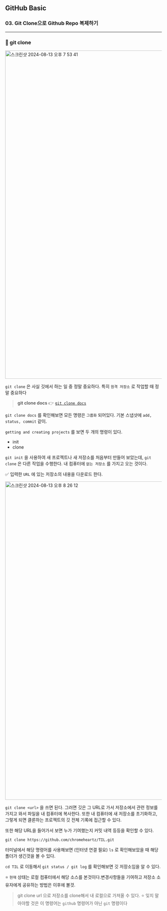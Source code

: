 ## GitHub Basic

### 03. Git Clone으로 Github Repo 복제하기

---

### 📌 git clone

<img width="1055" alt="스크린샷 2024-08-13 오후 7 53 41" src="https://github.com/user-attachments/assets/63f49179-153d-4599-bcf4-d6cd9eded129">

`git clone` 은 사실 깃에서 하는 일 중 정말 중요하다. 특히 `원격 저장소` 로 작업할 때 정말 중요하다

> **git clone docs** 👉 [`git clone docs`]

`git clone docs` 를 확인해보면 모든 명령은 `그룹화` 되어있다. 기본 스냅샷에 `add, status, commit` 같이.

`getting and creating projects` 를 보면 두 개의 명령이 있다.

- init
- clone

`git init` 을 사용하여 새 프로젝트나 새 저장소를 처음부터 만들어 보았는데, `git clone` 은 다른 작업을 수행한다. 내 컴퓨터에 `없는 저장소` 를 가지고 오는 것이다.

✅ 입력한 `URL` 에 있는 저장소의 내용을 다운로드 한다.

<img width="1023" alt="스크린샷 2024-08-13 오후 8 26 12" src="https://github.com/user-attachments/assets/2aa41659-d8dc-4efd-82b4-05dd65dfbde5">

`git clone <url>` 을 쓰면 된다. 그러면 깃은 그 URL로 가서 저장소에서 관련 정보를 가지고 와서 파일을 내 컴퓨터에 복사한다.
또한 내 컴퓨터에 새 저장소를 초기화하고, 그렇게 되면 클론하는 프로젝트의 깃 전체 기록에 접근할 수 있다.

또한 해당 URL을 들어가서 보면 누가 기여했는지 커밋 내역 등등을 확인할 수 있다.

```
git clone https://github.com/chromeheartz/TIL.git
```

터미널에서 해당 명령어를 사용해보면 (인터넷 연결 필요) `ls` 로 확인해보았을 때 해당 폴더가 생긴것을 볼 수 있다.

`cd TIL` 로 이동해서 `git status / git log` 를 확인해보면 깃 저장소임을 알 수 있다.

⭐️ `현재` 상태는 로컬 컴퓨터에서 해당 소스를 본것이다.변경사항들을 기여하고 저장소 소유자에게 공유하는 방법은 이후에 볼것.

> git clone url 으로 저장소를 clone해서 내 로컬으로 가져올 수 있다. ⭐️ 잊지 말아야할 것은 이 명령어는 `github` 명령어가 아닌 `git` 명령이다

[`git clone docs`]: https://git-scm.com/docs/git-clone

